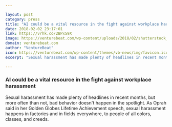 ```yaml
---

layout: post
category: press
title: "AI could be a vital resource in the fight against workplace harassment"
date: 2018-02-02 23:17:01
link: https://vrhk.co/2BPxS9X
image: https://venturebeat.com/wp-content/uploads/2018/02/shutterstock_425351407-e1517543962199.jpg?fit=780%2C439&strip=all
domain: venturebeat.com
author: "VentureBeat"
icon: https://venturebeat.com/wp-content/themes/vb-news/img/favicon.ico
excerpt: "Sexual harassment has made plenty of headlines in recent months, but more often than not, bad behavior doesn't happen in the spotlight. As Oprah said in her Golden Globes Lifetime Achievement speech, sexual harassment happens in factories and in fields everywhere, to people of all colors, classes, and creeds."

---
```


### AI could be a vital resource in the fight against workplace harassment

Sexual harassment has made plenty of headlines in recent months, but more often than not, bad behavior doesn't happen in the spotlight. As Oprah said in her Golden Globes Lifetime Achievement speech, sexual harassment happens in factories and in fields everywhere, to people of all colors, classes, and creeds.